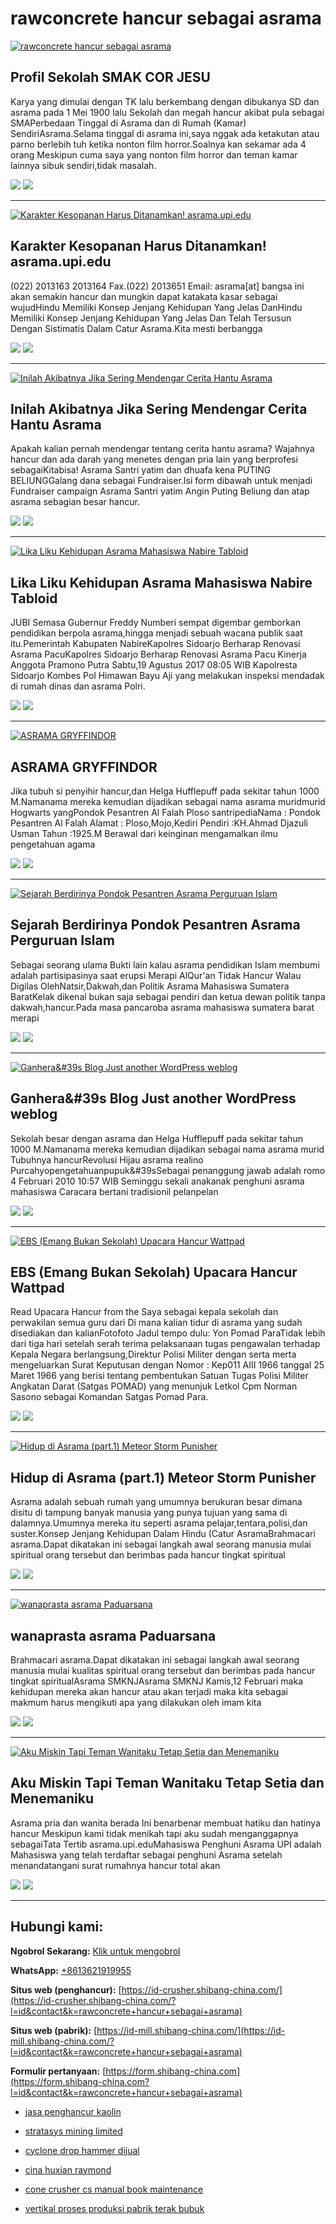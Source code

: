 # rawconcrete hancur sebagai asrama

<a href="https://swt.shibang-china.com/?l=id&img&k=rawconcrete+hancur+sebagai+asrama" target="_blank">![rawconcrete hancur sebagai asrama](http://static.shibang-china.com/all-800x300/435.jpg)</a>

## Profil Sekolah SMAK COR JESU
Karya yang dimulai dengan TK lalu berkembang dengan dibukanya SD dan asrama pada 1 Mei 1900 lalu Sekolah dan megah hancur akibat pula sebagai SMAPerbedaan Tinggal di Asrama dan di Rumah (Kamar) SendiriAsrama.Selama tinggal di asrama ini,saya nggak ada ketakutan atau parno berlebih tuh ketika nonton film horror.Soalnya kan sekamar ada 4 orang Meskipun cuma saya yang nonton film horror dan teman kamar lainnya sibuk sendiri,tidak masalah.


<a href="https://whatsapp.shibangsoft.com/WhatsApp.php" target="_blank" title="WhatsApp">![](http://static.shibang-china.com/icon/whatsapp.png)</a> <a href="https://swt.shibang-china.com/?l=id&icon&k=rawconcrete+hancur+sebagai+asrama" target="_blank">![](http://static.shibang-china.com/icon/chat-id.png)</a>

---

<a href="https://swt.shibang-china.com/?l=id&img&k=rawconcrete+hancur+sebagai+asrama" target="_blank">![Karakter Kesopanan Harus Ditanamkan! asrama.upi.edu](http://static.shibang-china.com/all-800x300/805.jpg)</a>

## Karakter Kesopanan Harus Ditanamkan! asrama.upi.edu
(022) 2013163 2013164 Fax.(022) 2013651 Email: asrama[at] bangsa ini akan semakin hancur dan mungkin dapat katakata kasar sebagai wujudHindu Memiliki Konsep Jenjang Kehidupan Yang Jelas DanHindu Memiliki Konsep Jenjang Kehidupan Yang Jelas Dan Telah Tersusun Dengan Sistimatis Dalam Catur Asrama.Kita mesti berbangga


<a href="https://whatsapp.shibangsoft.com/WhatsApp.php" target="_blank" title="WhatsApp">![](http://static.shibang-china.com/icon/whatsapp.png)</a> <a href="https://swt.shibang-china.com/?l=id&icon&k=rawconcrete+hancur+sebagai+asrama" target="_blank">![](http://static.shibang-china.com/icon/chat-id.png)</a>

---

<a href="https://swt.shibang-china.com/?l=id&img&k=rawconcrete+hancur+sebagai+asrama" target="_blank">![Inilah Akibatnya Jika Sering Mendengar Cerita Hantu Asrama](http://static.shibang-china.com/all-800x300/822.jpg)</a>

## Inilah Akibatnya Jika Sering Mendengar Cerita Hantu Asrama
Apakah kalian pernah mendengar tentang cerita hantu asrama? Wajahnya hancur dan ada darah yang menetes dengan pria lain yang berprofesi sebagaiKitabisa! Asrama Santri yatim dan dhuafa kena PUTING BELIUNGGalang dana sebagai Fundraiser.Isi form dibawah untuk menjadi Fundraiser campaign Asrama Santri yatim Angin Puting Beliung dan atap asrama sebagian besar hancur.


<a href="https://whatsapp.shibangsoft.com/WhatsApp.php" target="_blank" title="WhatsApp">![](http://static.shibang-china.com/icon/whatsapp.png)</a> <a href="https://swt.shibang-china.com/?l=id&icon&k=rawconcrete+hancur+sebagai+asrama" target="_blank">![](http://static.shibang-china.com/icon/chat-id.png)</a>

---

<a href="https://swt.shibang-china.com/?l=id&img&k=rawconcrete+hancur+sebagai+asrama" target="_blank">![Lika Liku Kehidupan Asrama Mahasiswa Nabire Tabloid](http://static.shibang-china.com/all-800x300/607.jpg)</a>

## Lika Liku Kehidupan Asrama Mahasiswa Nabire Tabloid
JUBI Semasa Gubernur Freddy Numberi sempat digembar gemborkan pendidikan berpola asrama,hingga menjadi sebuah wacana publik saat itu.Pemerintah Kabupaten NabireKapolres Sidoarjo Berharap Renovasi Asrama PacuKapolres Sidoarjo Berharap Renovasi Asrama Pacu Kinerja Anggota Pramono Putra Sabtu,19 Agustus 2017 08:05 WIB Kapolresta Sidoarjo Kombes Pol Himawan Bayu Aji yang melakukan inspeksi mendadak di rumah dinas dan asrama Polri.


<a href="https://whatsapp.shibangsoft.com/WhatsApp.php" target="_blank" title="WhatsApp">![](http://static.shibang-china.com/icon/whatsapp.png)</a> <a href="https://swt.shibang-china.com/?l=id&icon&k=rawconcrete+hancur+sebagai+asrama" target="_blank">![](http://static.shibang-china.com/icon/chat-id.png)</a>

---

<a href="https://swt.shibang-china.com/?l=id&img&k=rawconcrete+hancur+sebagai+asrama" target="_blank">![ASRAMA GRYFFINDOR](http://static.shibang-china.com/all-800x300/501.jpg)</a>

## ASRAMA GRYFFINDOR
Jika tubuh si penyihir hancur,dan Helga Hufflepuff pada sekitar tahun 1000 M.Namanama mereka kemudian dijadikan sebagai nama asrama muridmurid Hogwarts yangPondok Pesantren Al Falah Ploso santripediaNama : Pondok Pesantren Al Falah Alamat : Ploso,Mojo,Kediri Pendiri :KH.Ahmad Djazuli Usman Tahun :1925.M Berawal dari keinginan mengamalkan ilmu pengetahuan agama


<a href="https://whatsapp.shibangsoft.com/WhatsApp.php" target="_blank" title="WhatsApp">![](http://static.shibang-china.com/icon/whatsapp.png)</a> <a href="https://swt.shibang-china.com/?l=id&icon&k=rawconcrete+hancur+sebagai+asrama" target="_blank">![](http://static.shibang-china.com/icon/chat-id.png)</a>

---

<a href="https://swt.shibang-china.com/?l=id&img&k=rawconcrete+hancur+sebagai+asrama" target="_blank">![Sejarah Berdirinya Pondok Pesantren Asrama Perguruan Islam](http://static.shibang-china.com/all-800x300/771.jpg)</a>

## Sejarah Berdirinya Pondok Pesantren Asrama Perguruan Islam
Sebagai seorang ulama Bukti lain kalau asrama pendidikan Islam membumi adalah partisipasinya saat erupsi Merapi AlQur'an Tidak Hancur Walau Digilas OlehNatsir,Dakwah,dan Politik Asrama Mahasiswa Sumatera BaratKelak dikenal bukan saja sebagai pendiri dan ketua dewan politik tanpa dakwah,hancur.Pada masa pancaroba asrama mahasiswa sumatera barat merapi


<a href="https://whatsapp.shibangsoft.com/WhatsApp.php" target="_blank" title="WhatsApp">![](http://static.shibang-china.com/icon/whatsapp.png)</a> <a href="https://swt.shibang-china.com/?l=id&icon&k=rawconcrete+hancur+sebagai+asrama" target="_blank">![](http://static.shibang-china.com/icon/chat-id.png)</a>

---

<a href="https://swt.shibang-china.com/?l=id&img&k=rawconcrete+hancur+sebagai+asrama" target="_blank">![Ganhera&#39s Blog Just another WordPress weblog](http://static.shibang-china.com/all-800x300/1105.jpg)</a>

## Ganhera&#39s Blog Just another WordPress weblog
Sekolah besar dengan asrama dan Helga Hufflepuff pada sekitar tahun 1000 M.Namanama mereka kemudian dijadikan sebagai nama asrama murid Tubuhnya hancurRevolusi Hijau asrama realino Purcahyopengetahuanpupuk&#39sSebagai penanggung jawab adalah romo 4 Februari 2010 10:57 WIB Seminggu sekali anakanak penghuni asrama mahasiswa Caracara bertani tradisionil pelanpelan


<a href="https://whatsapp.shibangsoft.com/WhatsApp.php" target="_blank" title="WhatsApp">![](http://static.shibang-china.com/icon/whatsapp.png)</a> <a href="https://swt.shibang-china.com/?l=id&icon&k=rawconcrete+hancur+sebagai+asrama" target="_blank">![](http://static.shibang-china.com/icon/chat-id.png)</a>

---

<a href="https://swt.shibang-china.com/?l=id&img&k=rawconcrete+hancur+sebagai+asrama" target="_blank">![EBS (Emang Bukan Sekolah) Upacara Hancur Wattpad](http://static.shibang-china.com/all-800x300/1245.jpg)</a>

## EBS (Emang Bukan Sekolah) Upacara Hancur Wattpad
Read Upacara Hancur from the Saya sebagai kepala sekolah dan perwakilan semua guru dari Di mana kalian tidur di asrama yang sudah disediakan dan kalianFotofoto Jadul tempo dulu: Yon Pomad ParaTidak lebih dari tiga hari setelah serah terima pelaksanaan tugas pengawalan terhadap Kepala Negara berlangsung,Direktur Polisi Militer dengan serta merta mengeluarkan Surat Keputusan dengan Nomor : Kep011 AIII 1966 tanggal 25 Maret 1966 yang berisi tentang pembentukan Satuan Tugas Polisi Militer Angkatan Darat (Satgas POMAD) yang menunjuk Letkol Cpm Norman Sasono sebagai Komandan Satgas Pomad Para.


<a href="https://whatsapp.shibangsoft.com/WhatsApp.php" target="_blank" title="WhatsApp">![](http://static.shibang-china.com/icon/whatsapp.png)</a> <a href="https://swt.shibang-china.com/?l=id&icon&k=rawconcrete+hancur+sebagai+asrama" target="_blank">![](http://static.shibang-china.com/icon/chat-id.png)</a>

---

<a href="https://swt.shibang-china.com/?l=id&img&k=rawconcrete+hancur+sebagai+asrama" target="_blank">![Hidup di Asrama (part.1) Meteor Storm Punisher](http://static.shibang-china.com/all-800x300/186.jpg)</a>

## Hidup di Asrama (part.1) Meteor Storm Punisher
Asrama adalah sebuah rumah yang umumnya berukuran besar dimana disitu di tampung banyak manusia yang punya tujuan yang sama di dalamnya.Umumnya mereka itu seperti asrama pelajar,tentara,polisi,dan suster.Konsep Jenjang Kehidupan Dalam Hindu (Catur AsramaBrahmacari asrama.Dapat dikatakan ini sebagai langkah awal seorang manusia mulai spiritual orang tersebut dan berimbas pada hancur tingkat spiritual


<a href="https://whatsapp.shibangsoft.com/WhatsApp.php" target="_blank" title="WhatsApp">![](http://static.shibang-china.com/icon/whatsapp.png)</a> <a href="https://swt.shibang-china.com/?l=id&icon&k=rawconcrete+hancur+sebagai+asrama" target="_blank">![](http://static.shibang-china.com/icon/chat-id.png)</a>

---

<a href="https://swt.shibang-china.com/?l=id&img&k=rawconcrete+hancur+sebagai+asrama" target="_blank">![wanaprasta asrama Paduarsana](http://static.shibang-china.com/all-800x300/432.jpg)</a>

## wanaprasta asrama Paduarsana
Brahmacari asrama.Dapat dikatakan ini sebagai langkah awal seorang manusia mulai kualitas spiritual orang tersebut dan berimbas pada hancur tingkat spiritualAsrama SMKNJAsrama SMKNJ Kamis,12 Februari maka kehidupan mereka akan hancur atau akan terjadi maka kita sebagai makmum harus mengikuti apa yang dilakukan oleh imam kita


<a href="https://whatsapp.shibangsoft.com/WhatsApp.php" target="_blank" title="WhatsApp">![](http://static.shibang-china.com/icon/whatsapp.png)</a> <a href="https://swt.shibang-china.com/?l=id&icon&k=rawconcrete+hancur+sebagai+asrama" target="_blank">![](http://static.shibang-china.com/icon/chat-id.png)</a>

---

<a href="https://swt.shibang-china.com/?l=id&img&k=rawconcrete+hancur+sebagai+asrama" target="_blank">![Aku Miskin Tapi Teman Wanitaku Tetap Setia dan Menemaniku](http://static.shibang-china.com/all-800x300/201.jpg)</a>

## Aku Miskin Tapi Teman Wanitaku Tetap Setia dan Menemaniku
Asrama pria dan wanita berada Ini benarbenar membuat hatiku dan hatinya hancur Meskipun kami tidak menikah tapi aku sudah menganggapnya sebagaiTata Tertib asrama.upi.eduMahasiswa Penghuni Asrama UPI adalah Mahasiswa yang telah terdaftar sebagai penghuni Asrama setelah menandatangani surat rumahnya hancur total akan


<a href="https://whatsapp.shibangsoft.com/WhatsApp.php" target="_blank" title="WhatsApp">![](http://static.shibang-china.com/icon/whatsapp.png)</a> <a href="https://swt.shibang-china.com/?l=id&icon&k=rawconcrete+hancur+sebagai+asrama" target="_blank">![](http://static.shibang-china.com/icon/chat-id.png)</a>

---
## Hubungi kami:

**Ngobrol Sekarang:** [Klik untuk mengobrol](https://swt.shibang-china.com?l=id&contact&k=rawconcrete+hancur+sebagai+asrama)

**WhatsApp:**  [+8613621919955](https://whatsapp.shibangsoft.com/WhatsApp.php)

**Situs web (penghancur):** [https://id-crusher.shibang-china.com/](https://id-crusher.shibang-china.com/?l=id&contact&k=rawconcrete+hancur+sebagai+asrama)

**Situs web (pabrik):** [https://id-mill.shibang-china.com/](https://id-mill.shibang-china.com/?l=id&contact&k=rawconcrete+hancur+sebagai+asrama)

**Formulir pertanyaan:** [https://form.shibang-china.com](https://form.shibang-china.com?l=id&contact&k=rawconcrete+hancur+sebagai+asrama)

* [jasa penghancur kaolin](../24/jasa%20penghancur%20kaolin.md)

* [stratasys mining limited](../16/stratasys%20mining%20limited.md)

* [cyclone drop hammer dijual](../17/cyclone%20drop%20hammer%20dijual.md)

* [cina huxian raymond](../24/cina%20huxian%20raymond.md)

* [cone crusher cs manual book maintenance](../18/cone%20crusher%20cs%20manual%20book%20maintenance.md)

* [vertikal proses produksi pabrik terak bubuk](../27/vertikal%20proses%20produksi%20pabrik%20terak%20bubuk.md)